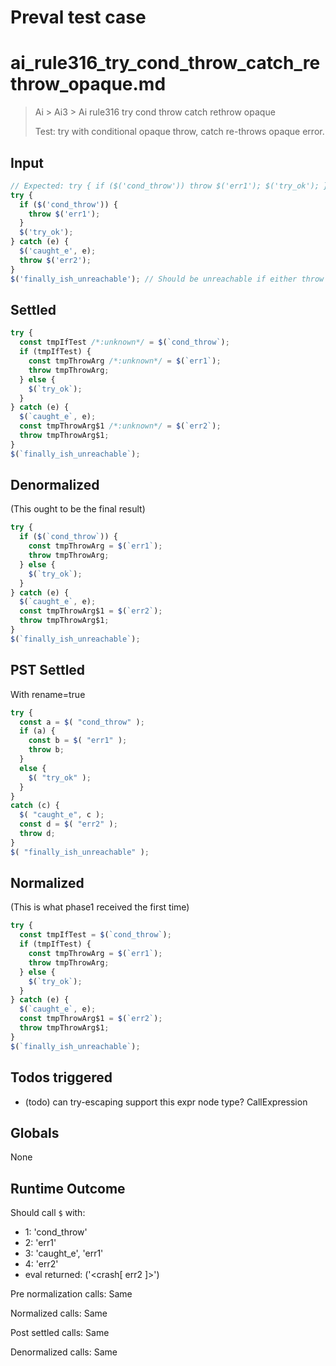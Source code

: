 # Preval test case

# ai_rule316_try_cond_throw_catch_rethrow_opaque.md

> Ai > Ai3 > Ai rule316 try cond throw catch rethrow opaque
>
> Test: try with conditional opaque throw, catch re-throws opaque error.

## Input

`````js filename=intro
// Expected: try { if ($('cond_throw')) throw $('err1'); $('try_ok'); } catch (e) { $('caught_e', e); throw $('err2'); } $('finally_ish_unreachable');
try {
  if ($('cond_throw')) {
    throw $('err1');
  }
  $('try_ok');
} catch (e) {
  $('caught_e', e);
  throw $('err2');
}
$('finally_ish_unreachable'); // Should be unreachable if either throw happens
`````


## Settled


`````js filename=intro
try {
  const tmpIfTest /*:unknown*/ = $(`cond_throw`);
  if (tmpIfTest) {
    const tmpThrowArg /*:unknown*/ = $(`err1`);
    throw tmpThrowArg;
  } else {
    $(`try_ok`);
  }
} catch (e) {
  $(`caught_e`, e);
  const tmpThrowArg$1 /*:unknown*/ = $(`err2`);
  throw tmpThrowArg$1;
}
$(`finally_ish_unreachable`);
`````


## Denormalized
(This ought to be the final result)

`````js filename=intro
try {
  if ($(`cond_throw`)) {
    const tmpThrowArg = $(`err1`);
    throw tmpThrowArg;
  } else {
    $(`try_ok`);
  }
} catch (e) {
  $(`caught_e`, e);
  const tmpThrowArg$1 = $(`err2`);
  throw tmpThrowArg$1;
}
$(`finally_ish_unreachable`);
`````


## PST Settled
With rename=true

`````js filename=intro
try {
  const a = $( "cond_throw" );
  if (a) {
    const b = $( "err1" );
    throw b;
  }
  else {
    $( "try_ok" );
  }
}
catch (c) {
  $( "caught_e", c );
  const d = $( "err2" );
  throw d;
}
$( "finally_ish_unreachable" );
`````


## Normalized
(This is what phase1 received the first time)

`````js filename=intro
try {
  const tmpIfTest = $(`cond_throw`);
  if (tmpIfTest) {
    const tmpThrowArg = $(`err1`);
    throw tmpThrowArg;
  } else {
    $(`try_ok`);
  }
} catch (e) {
  $(`caught_e`, e);
  const tmpThrowArg$1 = $(`err2`);
  throw tmpThrowArg$1;
}
$(`finally_ish_unreachable`);
`````


## Todos triggered


- (todo) can try-escaping support this expr node type? CallExpression


## Globals


None


## Runtime Outcome


Should call `$` with:
 - 1: 'cond_throw'
 - 2: 'err1'
 - 3: 'caught_e', 'err1'
 - 4: 'err2'
 - eval returned: ('<crash[ err2 ]>')

Pre normalization calls: Same

Normalized calls: Same

Post settled calls: Same

Denormalized calls: Same
